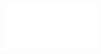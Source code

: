 ![Cardinality](../../../../../Attachments/2.%20Mathematics/1.%20Pure%20mathematics/Mathematical%20logic/Set%20theory/Concepts/Cardinality/IMG-20240212100314685.pdf)